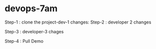# devops-7am
Step-1 : clone the project-dev-1 changes:
Step-2 : developer 2 changes 


Step-3 : developer-3 chages

Step-4 : Pull Demo
